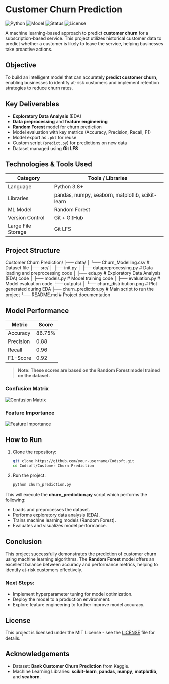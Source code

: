 # Customer Churn Prediction

![Python](https://img.shields.io/badge/Python-3.8+-blue?logo=python)
![Model](https://img.shields.io/badge/Model-Random%20Forest-brightgreen)
![Status](https://img.shields.io/badge/Status-Completed-success)
![License](https://img.shields.io/badge/License-MIT-yellow)

A machine learning-based approach to predict **customer churn** for a subscription-based service. This project utilizes historical customer data to predict whether a customer is likely to leave the service, helping businesses take proactive actions.

## Objective

To build an intelligent model that can accurately **predict customer churn**, enabling businesses to identify at-risk customers and implement retention strategies to reduce churn rates.

## Key Deliverables

-  **Exploratory Data Analysis** (EDA)
-  **Data preprocessing** and **feature engineering**
-  **Random Forest** model for churn prediction
-  Model evaluation with key metrics (Accuracy, Precision, Recall, F1)
-  Model export as `.pkl` for reuse
-  Custom script (`predict.py`) for predictions on new data
-  Dataset managed using **Git LFS**

## Technologies & Tools Used

| Category           | Tools / Libraries                               |
|--------------------|--------------------------------------------------|
| Language           | Python 3.8+                                      |
| Libraries          | pandas, numpy, seaborn, matplotlib, scikit-learn |
| ML Model           | Random Forest                                    |
| Version Control    | Git + GitHub                                     |
| Large File Storage | Git LFS                                          |

## Project Structure

Customer Churn Prediction/ ├── data/ │ └── Churn_Modelling.csv # Dataset file ├── src/ │ ├── init.py │ ├── datapreprocessing.py # Data loading and preprocessing code │ ├── eda.py # Exploratory Data Analysis (EDA) code │ ├── models.py # Model training code │ ├── evaluation.py # Model evaluation code ├── outputs/ │ └── churn_distribution.png # Plot generated during EDA ├── churn_prediction.py # Main script to run the project └── README.md # Project documentation



## Model Performance

| Metric       | Score    |
|--------------|----------|
| Accuracy     | 86.75%   |
| Precision    | 0.88     |
| Recall       | 0.96     |
| F1-Score     | 0.92     |

> **Note: These scores are based on the Random Forest model trained on the dataset.**

### Confusion Matrix  

![Confusion Matrix](https://github.com/your-username/Codsoft/blob/main/Customer%20Churn%20Prediction/assets/confusion_matrix.png)

### Feature Importance  

![Feature Importance](https://github.com/your-username/Codsoft/blob/main/Customer%20Churn%20Prediction/assets/feature_importance.png)


## How to Run

1. Clone the repository:
    ```bash
    git clone https://github.com/your-username/Codsoft.git
    cd Codsoft/Customer Churn Prediction
    ```

2. Run the project:
    ```bash
    python churn_prediction.py
    ```

This will execute the **churn_prediction.py** script which performs the following:
- Loads and preprocesses the dataset.
- Performs exploratory data analysis (EDA).
- Trains machine learning models (Random Forest).
- Evaluates and visualizes model performance.

## Conclusion

This project successfully demonstrates the prediction of customer churn using machine learning algorithms. The **Random Forest** model offers an excellent balance between accuracy and performance metrics, helping to identify at-risk customers effectively.

### Next Steps:
- Implement hyperparameter tuning for model optimization.
- Deploy the model to a production environment.
- Explore feature engineering to further improve model accuracy.

## License

This project is licensed under the MIT License - see the [LICENSE](LICENSE) file for details.

## Acknowledgements

- Dataset: **Bank Customer Churn Prediction** from Kaggle.
- Machine Learning Libraries: **scikit-learn**, **pandas**, **numpy**, **matplotlib**, and **seaborn**.

